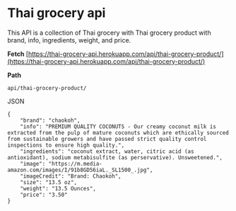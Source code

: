 # Thai grocery api

This API is a collection of Thai grocery with Thai grocery product with brand,
info, ingredients, weight, and price.

**Fetch**
[https://thai-grocery-api.herokuapp.com/api/thai-grocery-product/](https://thai-grocery-api.herokuapp.com/api/thai-grocery-product/)

**Path**

```
api/thai-grocery-product/
```

JSON

```
{
    "brand": "chaokoh",
    "info": "PREMIUM QUALITY COCONUTS - Our creamy coconut milk is extracted from the pulp of mature coconuts which are ethically sourced from sustainable growers and have passed strict quality control inspections to ensure high quality.",
    "ingredients": "coconut extract, water, citric acid (as antioxidant), sodium metabisulfite (as perservative). Unsweetened.",
    "image": "https://m.media-amazon.com/images/I/91b8GD56iaL._SL1500_.jpg",
    "imageCredit": "Brand: Chaokoh",
    "size": "13.5 oz",
    "weight": "13.5 Ounces",
    "price": "3.50"
}
```
